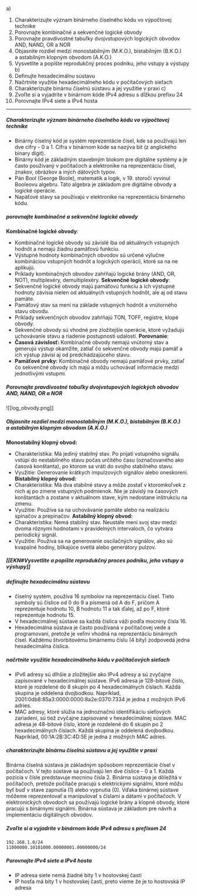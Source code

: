 a)
1. Charakterizujte význam binárneho číselného kódu vo výpočtovej technike
2. Porovnajte kombinačné a sekvenčné logické obvody
3. Porovnajte pravdivostné tabuľky dvojvstupových logických obvodov AND, NAND, OR a NOR
4. Objasnite rozdiel medzi monostabilným (M.K.O.), bistabilným (B.K.O.) a astabilným klopným obvodom (A.K.O.)
5. Vysvetlite a popíšte reprodukčný proces podniku, jeho vstupy a výstupy
b)
1. Definujte hexadecimálnu sústavu
2. Načrtnite využitie hexadecimálneho kódu v počítačových sieťach
3. Charakterizujte binárnu číselnú sústavu a jej využitie v praxi
c)
1. Zvoľte si a vyjadrite v binárnom kóde IPv4 adresu s dĺžkou prefixu 24
2. Porovnajte IPv4 siete a IPv4 hosta

---
##### Charakterizujte význam binárneho číselného kódu vo výpočtovej technike
- Binárny číselný kód je systém reprezentácie čísel, kde sa používajú len dve cifry - 0 a 1. Cifra v binárnom kóde sa nazýva bit (z anglického binary digit).
- Binárny kód je základným stavebným blokom pre digitálne systémy a je často používaný v počítačoch a elektronike na reprezentáciu čísel, znakov, obrázkov a iných dátových typov.
- Pán Bool (George Boole), matematik a logik, v 19. storočí vyvinul Booleovu algebru. Táto algebra je základom pre digitálne obvody a logické operácie.
- Napäťové stavy sa používajú v elektronike na reprezentáciu binárneho kódu.
##### porovnajte kombinačné a sekvenčné logické obvody
**Kombinačné logické obvody**:
- Kombinačné logické obvody sú závislé iba od aktuálnych vstupných hodnôt a nemajú žiadnu pamäťovú funkciu.
- Výstupné hodnoty kombinačných obvodov sú určené výlučne kombináciou vstupných hodnôt a logických operácií, ktoré sa na ne aplikujú.
- Príklady kombinačných obvodov zahŕňajú logické brány (AND, OR, NOT), multiplexéry, demultiplexéry.
**Sekvenčné logické obvody**:
- Sekvenčné logické obvody majú pamäťovú funkciu a ich výstupné hodnoty závisia nielen od aktuálnych vstupných hodnôt, ale aj od stavu pamäte.
- Pamäťový stav sa mení na základe vstupných hodnôt a vnútorného stavu obvodu.
- Príklady sekvenčných obvodov zahŕňajú TON, TOFF, registre, klopé obvody.
- Sekvenčné obvody sú vhodné pre zložitejšie operácie, ktoré vyžadujú uchovávanie stavu a riadenie postupnosti udalostí.
**Porovnanie**:
- **Časová závislosť:** Kombinačné obvody nemajú vnútorný stav a generujú výstup okamžite, zatiaľ čo sekvenčné obvody majú pamäť a ich výstup závisí aj od predchádzajúceho stavu.
- **Pamäťové prvky:** Kombinačné obvody nemajú pamäťové prvky, zatiaľ čo sekvenčné obvody ich majú a môžu uchovávať informácie medzi jednotlivými vstupmi.
##### Porovnajte pravdivostné tabuľky dvojvstupových logických obvodov AND, NAND, OR a NOR
![[log_obvody.png]]
##### Objasnite rozdiel medzi monostabilným (M.K.O.), bistabilným (B.K.O.) a astabilným klopným obvodom (A.K.O.)
**Monostabilný klopný obvod:**
- Charakteristika: Má jediný stabilný stav. Po prijatí vstupného signálu vstúpi do nestabilného stavu počas určitého času (označovaného ako časová konštanta), po ktorom sa vráti do svojho stabilného stavu.
- Využitie: Generovanie krátkych impulzových signálov alebo oneskorení.
**Bistabilný klopný obvod:**
- Charakteristika: Má dva stabilné stavy a môže zostať v ktoromkoľvek z nich aj po zmene vstupných podmienok. Nie je závislý na časových konštantách a zostane v aktuálnom stave, kým nedostane inštrukciu na zmenu.
- Využitie: Používa sa na uchovávanie pamäte alebo na realizáciu spínačov a prepínačov.
**Astabilný klopný obvod:**
- Charakteristika: Nemá stabilný stav. Neustále mení svoj stav medzi dvoma rôznymi hodnotami v pravidelných intervaloch, čo vytvára periodický signál.
- Využitie: Používa sa na generovanie oscilačných signálov, ako sú kvapalné hodiny, blikajúce svetlá alebo generátory pulzov.
##### [[EKN#Vysvetlite a popíšte reprodukčný proces podniku, jeho vstupy a výstupy]]
##### definujte hexadecimálnu sústavu
- číselný systém,  používa 16 symbolov na reprezentáciu čísel. Tieto symboly sú číslice od 0 do 9 a písmená od A do F, pričom A reprezentuje hodnotu 10, B hodnotu 11 a tak ďalej, až po F, ktoré reprezentuje hodnotu 15.
- V hexadecimálnej sústave sa každá číslica váži podľa mocniny čísla 16.
- Hexadecimálna sústava je často používaná v počítačovej vede a programovaní, pretože je veľmi vhodná na reprezentáciu binárnych čísel. Každému štvorbitovému binárnemu číslu (4 bity) zodpovedá jedna hexadecimálna číslica.
##### načrtnite využitie hexadecimálneho kódu v počítačových sieťach
- IPv6 adresy sú dlhšie a zložitejšie ako IPv4 adresy a sú zvyčajne zapisované v hexadecimálnej sústave. IPv6 adresa je 128-bitové číslo, ktoré je rozdelené do 8 skupín po 4 hexadecimálnych číslach. Každá skupina je oddelená dvojbodkou. Napríklad, 2001:0db8:85a3:0000:0000:8a2e:0370:7334 je jedna z možných IPv6 adries.
- MAC adresy, ktoré slúžia na jednoznačnú identifikáciu sieťových zariadení, sú tiež zvyčajne zapisované v hexadecimálnej sústave. MAC adresa je 48-bitové číslo, ktoré je rozdelené do 6 skupín po 2 hexadecimálnych číslach. Každá skupina je oddelená dvojbodkou. Napríklad, 00:1A:2B:3C:4D:5E je jedna z možných MAC adries.
##### charakterizujte binárnu číselnú sústavu a jej využitie v praxi
Binárna číselná sústava je základným spôsobom reprezentácie čísel v počítačoch. V tejto sústave sa používajú len dve číslice - 0 a 1. Každá pozícia v čísle predstavuje mocninu čísla 2.
Binárna sústava je dôležitá v počítačoch, pretože počítače pracujú s elektrickými signálmi, ktoré môžu byť buď v stave zapnutia (1) alebo vypnutia (0). Vďaka binárnej sústave môžeme reprezentovať a manipulovať s číslami a dátami v počítačoch.
V elektronických obvodoch sa používajú logické brány a klopné obvody, ktoré pracujú s binárnymi signálmi. Binárna sústava je základom pre návrh a implementáciu digitálnych obvodov.
##### Zvoľte si a vyjadrite v binárnom kóde IPv4 adresu s prefixom 24
```
192.168.1.0/24
11000000.10101000.00000001.00000000/24
```
##### Porovnajte IPv4 siete a IPv4 hosta
- IP adresa siete nemá žiadné bity 1 v hostovskej časti
- IP hosťa má bity 1 v hostovskej časti, preto vieme že je to hostovská IP adresa